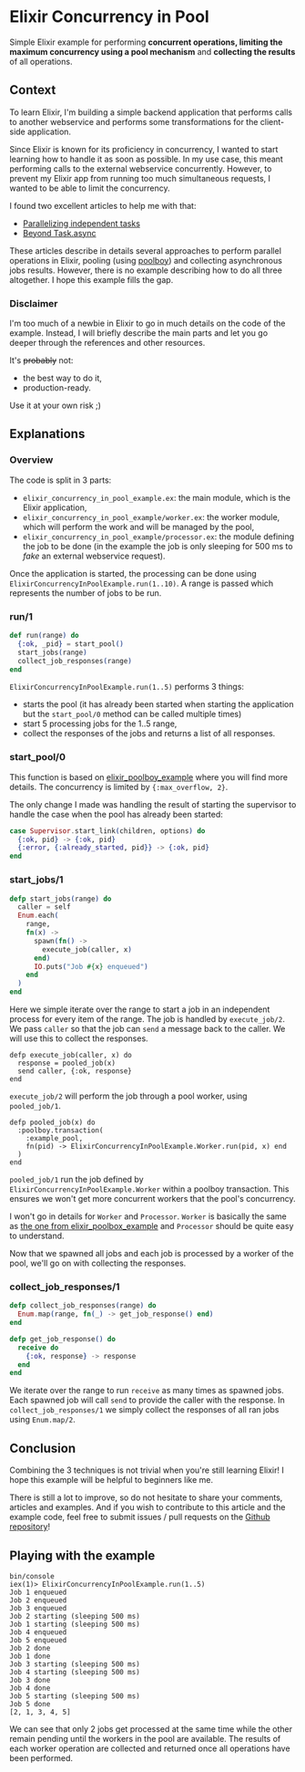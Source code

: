 # Elixir Concurrency in Pool

Simple Elixir example for performing **concurrent operations, limiting the maximum concurrency using a pool mechanism** and **collecting the results** of all operations.

## Context

To learn Elixir, I'm building a simple backend application that performs calls to another webservice and performs some transformations for the client-side application.

Since Elixir is known for its proficiency in concurrency, I wanted to start learning how to handle it as soon as possible. In my use case, this meant performing calls to the external webservice concurrently. However, to prevent my Elixir app from running too much simultaneous requests, I wanted to be able to limit the concurrency.

I found two excellent articles to help me with that:
- [Parallelizing independent tasks](http://theerlangelist.blogspot.fr/2013/04/parallelizing-independent-tasks.html)
- [Beyond Task.async](http://theerlangelist.com/article/beyond_taskasync)

These articles describe in details several approaches to perform parallel operations in Elixir, pooling (using [poolboy](https://github.com/devinus/poolboy)) and collecting asynchronous jobs results. However, there is no example describing how to do all three altogether. I hope this example fills the gap.

### Disclaimer

I'm too much of a newbie in Elixir to go in much details on the code of the example. Instead, I will briefly describe the main parts and let you go deeper through the references and other resources.

It's ~~probably~~ not:

- the best way to do it,
- production-ready.

Use it at your own risk ;)

## Explanations

### Overview

The code is split in 3 parts:
- `elixir_concurrency_in_pool_example.ex`: the main module, which is the Elixir application,
- `elixir_concurrency_in_pool_example/worker.ex`: the worker module, which will perform the work and will be managed by the pool,
- `elixir_concurrency_in_pool_example/processor.ex`: the module defining the job to be done (in the example the job is only sleeping for 500 ms to _fake_ an external webservice request).

Once the application is started, the processing can be done using `ElixirConcurrencyInPoolExample.run(1..10)`. A range is passed which represents the number of jobs to be run.

### run/1

```elixir
def run(range) do
  {:ok, _pid} = start_pool()
  start_jobs(range)
  collect_job_responses(range)
end
```

`ElixirConcurrencyInPoolExample.run(1..5)` performs 3 things:
- starts the pool (it has already been started when starting the application but the `start_pool/0` method can be called multiple times)
- start 5 processing jobs for the 1..5 range,
- collect the responses of the jobs and returns a list of all responses.

### start_pool/0

This function is based on [elixir_poolboy_example](https://github.com/thestonefox/elixir_poolboy_example) where you will find more details. The concurrency is limited by `{:max_overflow, 2}`.

The only change I made was handling the result of starting the supervisor to handle the case when the pool has already been started:

```elixir
case Supervisor.start_link(children, options) do
  {:ok, pid} -> {:ok, pid}
  {:error, {:already_started, pid}} -> {:ok, pid}
end
```

### start_jobs/1

```elixir
defp start_jobs(range) do
  caller = self
  Enum.each(
    range,
    fn(x) ->
      spawn(fn() ->
        execute_job(caller, x)
      end)
      IO.puts("Job #{x} enqueued")
    end
  )
end
```

Here we simple iterate over the range to start a job in an independent process for every item of the range. The job is handled by `execute_job/2`. We pass `caller` so that the job can `send` a message back to the caller. We will use this to collect the responses.

```
defp execute_job(caller, x) do
  response = pooled_job(x)
  send caller, {:ok, response}
end
```

`execute_job/2` will perform the job through a pool worker, using `pooled_job/1`.

```
defp pooled_job(x) do
  :poolboy.transaction(
    :example_pool,
    fn(pid) -> ElixirConcurrencyInPoolExample.Worker.run(pid, x) end
  )
end
```

`pooled_job/1` run the job defined by `ElixirConcurrencyInPoolExample.Worker` within a poolboy transaction. This ensures we won't get more concurrent workers that the pool's concurrency.

I won't go in details for `Worker` and `Processor`. `Worker` is basically the same as [the one from elixir_poolbox_example](https://github.com/thestonefox/elixir_poolboy_example/blob/master/lib/elixir_poolboy_example/worker.ex) and `Processor` should be quite easy to understand.

Now that we spawned all jobs and each job is processed by a worker of the pool, we'll go on with collecting the responses.

### collect_job_responses/1

```elixir
defp collect_job_responses(range) do
  Enum.map(range, fn(_) -> get_job_response() end)
end

defp get_job_response() do
  receive do
    {:ok, response} -> response
  end
end
```

We iterate over the range to run `receive` as many times as spawned jobs. Each spawned job will call `send` to provide the caller with the response. In `collect_job_responses/1` we simply collect the responses of all ran jobs using `Enum.map/2`.

## Conclusion

Combining the 3 techniques is not trivial when you're still learning Elixir! I hope this example will be helpful to beginners like me.

There is still a lot to improve, so do not hesitate to share your comments, articles and examples. And if you wish to contribute to this article and the example code, feel free to submit issues / pull requests on the [Github repository](https://github.com/rchampourlier/elixir-concurrency-in-pool-example)!

## Playing with the example

```shell
bin/console
iex(1)> ElixirConcurrencyInPoolExample.run(1..5)
Job 1 enqueued
Job 2 enqueued
Job 3 enqueued
Job 2 starting (sleeping 500 ms)
Job 1 starting (sleeping 500 ms)
Job 4 enqueued
Job 5 enqueued
Job 2 done
Job 1 done
Job 3 starting (sleeping 500 ms)
Job 4 starting (sleeping 500 ms)
Job 3 done
Job 4 done
Job 5 starting (sleeping 500 ms)
Job 5 done
[2, 1, 3, 4, 5]
```

We can see that only 2 jobs get processed at the same time while the other remain pending until the workers in the pool are available. The results of each worker operation are collected and returned once all operations have been performed.
